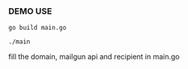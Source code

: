 
### DEMO USE

`go build main.go`


`./main`

fill the domain, mailgun api and recipient in main.go
